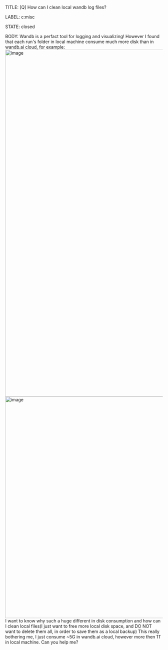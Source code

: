 TITLE:
[Q] How can I clean local wandb log files?

LABEL:
c:misc

STATE:
closed

BODY:
Wandb is a perfact tool for logging and visualizing! However I found that each run's folder in local machine consume much more disk than in wandb.ai cloud, for example:
<img width="1107" alt="image" src="https://user-images.githubusercontent.com/57980447/160084367-8b06bb63-d91b-4170-bde3-db2c79ab06e8.png">
<img width="708" alt="image" src="https://user-images.githubusercontent.com/57980447/160084964-8f14894c-866d-490a-9b90-69a3a4154f2b.png">
I want to know why such a huge different in disk consumption and how can I clean local files(I just want to free more local disk space, and DO NOT want to delete them all, in order to save them as a local backup)
This really bothering me, I just consume ~5G in wandb.ai cloud, however more then 1T in local machine.
Can you help me?

